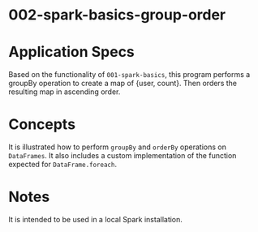 002-spark-basics-group-order
============================

# Application Specs
Based on the functionality of `001-spark-basics`, this program performs a groupBy operation to create a map of {user, count}. Then orders the resulting map in ascending order.

# Concepts
It is illustrated how to perform `groupBy` and `orderBy` operations on `DataFrames`. It also includes a custom implementation of the function expected for `DataFrame.foreach`.

# Notes
It is intended to be used in a local Spark installation.
